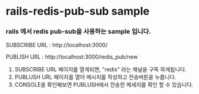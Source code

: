 # rails-redis-pub-sub sample

### rails 에서 redis pub-sub을 사용하는 sample 입니다.

SUBSCRIBE URL : http://localhost:3000/

PUBLISH URL : http://localhost:3000/redis_pub/new


1. SUBSCRIBE URL 페이지를 열게되면, "redis" 라는 채널을 구독 하게됩니다.
2. PUBLUSH URL 페이지를 열어 메시지를 작성하고 전송버튼을 누릅니다.
3. CONSOLE을 확인해보면 PUBLUSH에서 전송한 메세지를 확인 할 수 있습니다.

